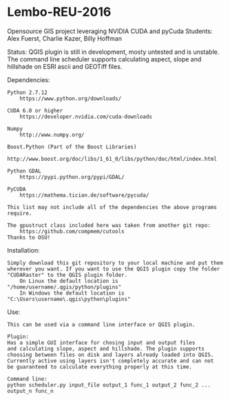 # Lembo-REU-2016
Opensource GIS project leveraging NVIDIA CUDA and pyCuda
Students: Alex Fuerst, Charlie Kazer, Billy Hoffman


Status:
    QGIS plugin is still in development, mosty untested and is unstable.
    The command line scheduler supports calculating aspect, slope and 
    hillshade on ESRI ascii and GEOTiff files.

Dependencies:

    Python 2.7.12
        https://www.python.org/downloads/

    CUDA 6.0 or higher
        https://developer.nvidia.com/cuda-downloads

    Numpy
        http://www.numpy.org/

    Boost.Python (Part of the Boost Libraries)
        http://www.boost.org/doc/libs/1_61_0/libs/python/doc/html/index.html

    Python GDAL
        https://pypi.python.org/pypi/GDAL/

    PyCUDA
        https://mathema.tician.de/software/pycuda/

    This list may not include all of the dependencies the above programs require.

    The gpustruct class included here was taken from another git repo:
        https://github.com/compmem/cutools
    Thanks to OSU!

Installation:

    Simply download this git repository to your local machine and put them
    wherever you want. If you want to use the QGIS plugin copy the folder
    "CUDARaster" to the QGIS plugin folder.
        On Linux the default location is "/home/username/.qgis/python/plugins" 
        In Windows the default location is "C:\Users\username\.qgis\python\plugins"

Use:

    This can be used via a command line interface or QGIS plugin. 
    
    Plugin:
    Has a simple GUI interface for chosing input and output files
    and calculating slope, aspect and hillshade. The plugin supports
    choosing between files on disk and layers already loaded into QGIS.
    Currently active using layers isn't completely accurate and can not 
    be guaranteed to calculate everything properly at this time.

    Command line:
    python scheduler.py input_file output_1 func_1 output_2 func_2 ... output_n func_n
